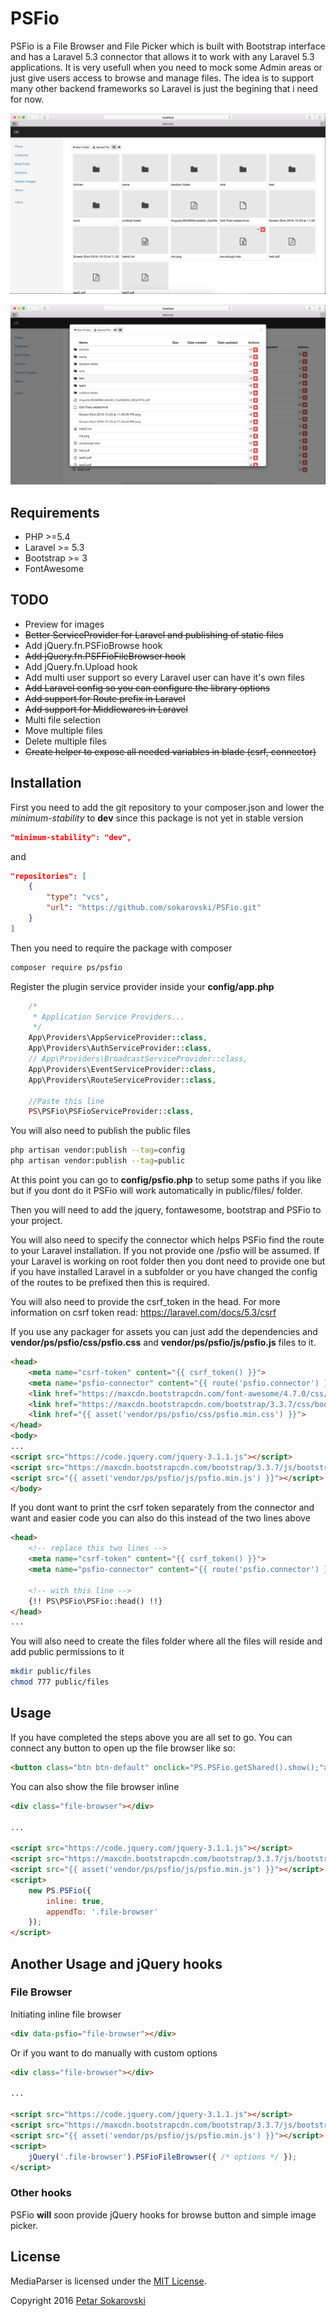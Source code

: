 # PSFio

PSFio is a File Browser and File Picker which is built with Bootstrap interface and has a Laravel 5.3 connector that allows it to work with any Laravel 5.3 applications. It is very usefull when you need to mock some Admin areas or just give users access to browse and manage files. The idea is to support many other backend frameworks so Laravel is just the begining that i need for now. 

![alt text](https://github.com/sokarovski/PSFio/blob/master/thumbs/inline_grid.png "Inline Browser with Grid Renderer")

![alt text](https://github.com/sokarovski/PSFio/blob/master/thumbs/popup_table.png "Popup Browser with Table Renderer")

## Requirements

- PHP >=5.4
- Laravel >= 5.3
- Bootstrap >= 3
- FontAwesome

## TODO

- Preview for images
- ~~Better ServiceProvider for Laravel and publishing of static files~~
- Add jQuery.fn.PSFioBrowse hook
- ~~Add jQuery.fn.PSFFioFileBrowser hook~~
- Add jQuery.fn.Upload hook
- Add multi user support so every Laravel user can have it's own files
- ~~Add Laravel config so you can configure the library options~~
- ~~Add support for Route prefix in Laravel~~
- ~~Add support for Middlewares in Laravel~~
- Multi file selection
- Move multiple files
- Delete multiple files
- ~~Create helper to expose all needed variables in blade (csrf, connector)~~

## Installation

First you need to add the git repository to your composer.json and lower the *minimum-stability* to **dev** since this package is not yet in stable version
```json
"minimum-stability": "dev",
```
and 
```json
"repositories": [
    {
        "type": "vcs",
        "url": "https://github.com/sokarovski/PSFio.git"
    }
]
```

Then you need to require the package with composer 
```bash
composer require ps/psfio
```

Register the plugin service provider inside your **config/app.php**
```php
    /*
     * Application Service Providers...
     */
    App\Providers\AppServiceProvider::class,
    App\Providers\AuthServiceProvider::class,
    // App\Providers\BroadcastServiceProvider::class,
    App\Providers\EventServiceProvider::class,
    App\Providers\RouteServiceProvider::class,
    
    //Paste this line
    PS\PSFio\PSFioServiceProvider::class,
```

You will also need to publish the public files 
```bash
php artisan vendor:publish --tag=config
php artisan vendor:publish --tag=public
```

At this point you can go to **config/psfio.php** to setup some paths if you like but if you dont do it PSFio will work automatically in public/files/ folder.

Then you will need to add the jquery, fontawesome, bootstrap and PSFio to your project. 

You will also need to specify the connector which helps PSFio find the route to your Laravel installation. If you not provide one /psfio will be assumed. If your Laravel is working on root folder then you dont need to provide one but if you have installed Laravel in a subfolder or you have changed the config of the routes to be prefixed then this is required.

You will also need to provide the csrf_token in the head. For more information on csrf token read: https://laravel.com/docs/5.3/csrf

If you use any packager for assets you can just add the dependencies and **vendor/ps/psfio/css/psfio.css** and **vendor/ps/psfio/js/psfio.js** files to it.
```html
<head>
    <meta name="csrf-token" content="{{ csrf_token() }}">
    <meta name="psfio-connector" content="{{ route('psfio.connector') }}">
    <link href="https://maxcdn.bootstrapcdn.com/font-awesome/4.7.0/css/font-awesome.min.css" rel="stylesheet">
    <link href="https://maxcdn.bootstrapcdn.com/bootstrap/3.3.7/css/bootstrap.min.css" rel="stylesheet">
    <link href="{{ asset('vendor/ps/psfio/css/psfio.min.css') }}">
</head>
<body>
...
<script src="https://code.jquery.com/jquery-3.1.1.js"></script>
<script src="https://maxcdn.bootstrapcdn.com/bootstrap/3.3.7/js/bootstrap.min.js"></script>
<script src="{{ asset('vendor/ps/psfio/js/psfio.min.js') }}"></script>
</body>
```

If you dont want to print the csrf token separately from the connector and want and easier code you can also do this instead of the two lines above 
```html
<head>
    <!-- replace this two lines -->
    <meta name="csrf-token" content="{{ csrf_token() }}">
    <meta name="psfio-connector" content="{{ route('psfio.connector') }}">

    <!-- with this line -->
    {!! PS\PSFio\PSFio::head() !!}
</head>
...
```

You will also need to create the files folder where all the files will reside and add public permissions to it
```bash
mkdir public/files
chmod 777 public/files
```

## Usage

If you have completed the steps above you are all set to go. You can connect any button to open up the file browser like so:
```html
<button class="btn btn-default" onclick="PS.PSFio.getShared().show();"><i class="fa fa-folder"></i> Browse</button>
```

You can also show the file browser inline
```html
<div class="file-browser"></div>

...

<script src="https://code.jquery.com/jquery-3.1.1.js"></script>
<script src="https://maxcdn.bootstrapcdn.com/bootstrap/3.3.7/js/bootstrap.min.js"></script>
<script src="{{ asset('vendor/ps/psfio/js/psfio.min.js') }}"></script>
<script>
    new PS.PSFio({
        inline: true,
        appendTo: '.file-browser'
    });
</script>
```
## Another Usage and jQuery hooks

### File Browser
Initiating inline file browser
```html
<div data-psfio="file-browser"></div>
```

Or if you want to do manually with custom options
```html
<div class="file-browser"></div>

...

<script src="https://code.jquery.com/jquery-3.1.1.js"></script>
<script src="https://maxcdn.bootstrapcdn.com/bootstrap/3.3.7/js/bootstrap.min.js"></script>
<script src="{{ asset('vendor/ps/psfio/js/psfio.min.js') }}"></script>
<script>
    jQuery('.file-browser').PSFioFileBrowser({ /* options */ });
</script>
```

### Other hooks
PSFio **will** soon provide jQuery hooks for browse button and simple image picker.


## License

MediaParser is licensed under the [MIT License](http://opensource.org/licenses/MIT).

Copyright 2016 [Petar Sokarovski](http://github.com/sokarovski)